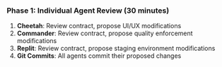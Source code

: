 ### Phase 1: Individual Agent Review (30 minutes)
1. **Cheetah**: Review contract, propose UI/UX modifications
2. **Commander**: Review contract, propose quality enforcement modifications  
3. **Replit**: Review contract, propose staging environment modifications
4. **Git Commits**: All agents commit their proposed changes
